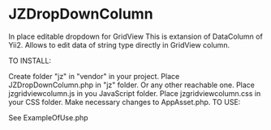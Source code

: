 # JZDropDownColumn
In place editable dropdown for GridView
This is extansion of DataColumn of Yii2. Allows to edit data of string type directly in GridView column.

TO INSTALL:

Create folder "jz" in "vendor" in your project.
Place JZDropDownColumn.php in "jz" folder. Or any other reachable one.
Place jzgridviewcolumn.js in you JavaScript folder.
Place jzgridviewcolumn.css in your CSS folder.
Make necessary changes to AppAsset.php.
TO USE:

See ExampleOfUse.php
